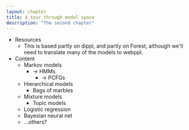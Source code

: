 ```yaml
---
layout: chapter
title: A tour through model space
description: "The second chapter"
---
```


- Resources
  - This is based partly on dippl, and partly on Forest, although we'll need to translate many of the models to webppl.
- Content
  - Markov models
    - -> HMMs
      - -> PCFGs
  - Hierarchical models
    - Bags of marbles
  - Mixture models
    - Topic models
  - Logistic regression
  - Bayesian neural net
  - ...others?
